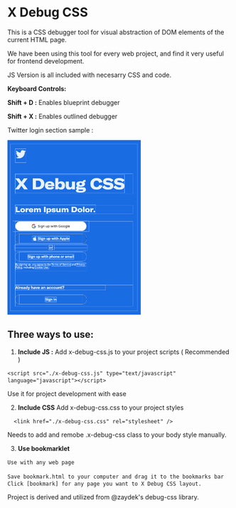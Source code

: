 # X Debug CSS

 This is a CSS debugger tool for visual abstraction of DOM elements of the current HTML page.

 We have been using this tool for every web project, and find it very useful for frontend development.


 JS Version is all included with necesarry CSS and code.

  **Keyboard Controls:**

  **Shift + D :** Enables blueprint debugger

  **Shift + X :** Enables outlined debugger

  Twitter login section sample :

  <img src="https://github.com/kozmozio/x-debug-css/blob/main/sample-twitter-login.png?raw=true" width="300"/>


## Three ways to use:


  1. **Include JS :** Add x-debug-css.js to your project scripts ( Recommended  )

  ~~~
  <script src="./x-debug-css.js" type="text/javascript" language="javascript"></script>
  ~~~

  Use it for project development with ease

  2. **Include CSS** Add x-debug-css.css to your project styles

  ~~~
    <link href="./x-debug-css.css" rel="stylesheet" />
  ~~~

 Needs to add and remobe .x-debug-css class to your body style manually.


  3. **Use bookmarklet**

    Use with any web page

    Save bookmark.html to your computer and drag it to the bookmarks bar
    Click [bookmark] for any page you want to X Debug CSS layout.



Project is derived and utilized from @zaydek's debug-css library.
